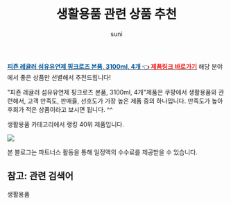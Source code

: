 ﻿---
layout: post
title:  "생활용품 관련 상품 추천" 
author: suni
categories: [ 선물 ]
tags: []
image: https://static.coupangcdn.com/image/retail/images/4022517142043-a9c2d0e5-2db8-4f48-87b2-da8381eda253.jpg 
description: "쿠팡에서 관련 상품으로 가장 고객 선호도가 높은 제품 중 하나입니다."
---
<a href="https://link.coupang.com/re/AFFSDP?lptag=AF5011742&pageKey=142412365&itemId=6088507327&vendorItemId=3056632559&traceid=V0-113-72a4a71d73f4678a"><b><font color='#01579B'>피죤 레귤러 섬유유연제 핑크로즈 본품, 3100ml, 4개 </font></b>👈<b><font color='#f71919'> 제품링크 바로가기</font></b></a>
해당 분야에서 좋은 상품만 선별해서 추천드립니다!

"피죤 레귤러 섬유유연제 핑크로즈 본품, 3100ml, 4개"제품은 쿠팡에서 생활용품와 관련해서, 고객 만족도, 판매율, 선호도가 가장 높은 제품 중의 하나입니다.
만족도가 높아 후회가 적은 상품이라고 보시면 됩니다. ^^

생활용품 카테고리에서 랭킹  40위 제품입니다. 

<a href="https://link.coupang.com/re/AFFSDP?lptag=AF5011742&pageKey=142412365&itemId=6088507327&vendorItemId=3056632559&traceid=V0-113-72a4a71d73f4678a"> <img src="https://static.coupangcdn.com/image/retail/images/4022517142043-a9c2d0e5-2db8-4f48-87b2-da8381eda253.jpg"></a>

본 블로그는 파트너스 활동을 통해 일정액의 수수료를 제공받을 수 있습니다.

## 참고: 관련 검색어    
생활용품